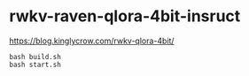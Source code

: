 # rwkv-raven-qlora-4bit-insruct
https://blog.kinglycrow.com/rwkv-qlora-4bit/
```
bash build.sh
bash start.sh
```
